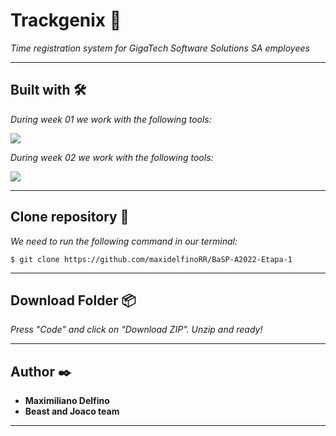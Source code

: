 # Trackgenix 🚀

_Time registration system for GigaTech Software Solutions SA employees_

---

## Built with 🛠️
_During week 01 we work with the following tools:_

![](https://skills.thijs.gg/icons?i=figma)


_During week 02 we work with the following tools:_

![](https://skills.thijs.gg/icons?i=html)

---

## Clone repository 🔧

_We need to run the following command in our terminal:_

```
$ git clone https://github.com/maxidelfinoRR/BaSP-A2022-Etapa-1
```

---

## Download Folder 📦

_Press "Code" and click on "Download ZIP". Unzip and ready!_

---

## Author ✒️

* **Maximiliano Delfino**
* **Beast and Joaco team**

---